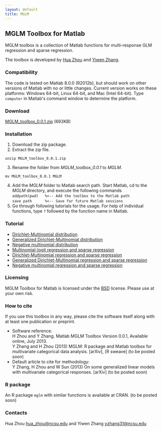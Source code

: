 ```yaml
---
layout: default
title: MGLM
---
```


## MGLM Toolbox for Matlab

MGLM toolbox is a collection of Matlab functions for multi-response GLM regression and sparse regression. 

The toolbox is developed by [Hua Zhou](http://hua-zhou.github.com) and [Yiwen Zhang](http://www4.ncsu.edu/~yzhang31/).

### Compatibility

The code is tested on Matlab 8.0.0 (R2012b), but should work on other versions of Matlab with no or little changes. Current version works on these platforms: Windows 64-bit, Linux 64-bit, and Mac (Intel 64-bit). Type `computer` in Matlab's command window to determine the platform.

### Download

[MGLM_toolbox_0.0.1.zip](./MGLM_toolbox_0.0.1.zip) (693KB)

### Installation

1. Download the zip package.
2. Extract the zip file.  
```
unzip MGLM_toolbox_0.0.1.zip
```
3. Rename the folder from *MGLM_toolbox_0.0.1* to *MGLM*.  
```
mv MGLM_toolbox_0.0.1 MGLM
```
4. Add the *MGLM* folder to Matlab search path. Start Matlab, cd to the *MGLM* directory, and execute the following commands  
`addpath(pwd)	%<-- Add the toolbox to the Matlab path`  
`save path		%<-- Save for future Matlab sessions`
5. Go through following tutorials for the usage. For help of individual functions, type `?` followed by the function name in Matlab.

### Tutorial

* [Dirichlet-Multinomial distribution](./html/demo_dirmn.html)
* [Generalized Dirichlet-Multinomial distribution](./html/demo_gendirmn.html)
* [Negative multinomial distribution](./html/demo_negmn.html)
* [Multinomial-logit regression and sparse regression](./html/demo_mnlogitreg.html)
* [Dirichlet-Multinomial regression and sparse regression](./html/demo_dirmnreg.html)
* [Generalized Dirichlet-Multinomial regression and sparse regression](./html/demo_gendirmnreg.html)
* [Negative multinomial regression and sparse regression](./html/demo_negmnreg.html)

### Licensing

MGLM Toolbox for Matlab is licensed under the [BSD](./html/COPYRIGHT.txt) license. Please use at your own risk.

### How to cite

If you use this toolbox in any way, please cite the software itself along with at least one publication or preprint.

* Software reference:  
H Zhou and Y Zhang. Matlab MGLM Toolbox Version 0.0.1, Available online, July 2013.   
Y Zhang and H Zhou (2013) MGLM: R package and Matlab toolbox for multivariate categorical data analysis. \[arXiv\], \[R sweave\] (to be posted soon)
* Default article to cite for methodology:  
Y Zhang, H Zhou and W Sun (2013) On some generalized linear models with multivariate categorical responses. \[arXiv\] (to be posted soon)

### R package

An R package `mglm` with similar functions is available at CRAN. (to be posted soon)

### Contacts

Hua Zhou <hua_zhou@ncsu.edu> and Yiwen Zhang <yzhang31@ncsu.edu>
